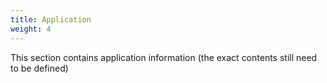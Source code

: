 ```yaml
---
title: Application
weight: 4
---
```

This section contains application information (the exact contents still need to be defined)